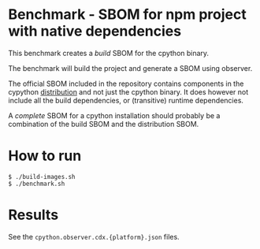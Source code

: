 # Benchmark - SBOM for npm project with native dependencies

This benchmark creates a _build_ SBOM for the cpython binary.

The benchmark will build the project and generate a SBOM using observer.

The official SBOM included in the repository contains components in the cypython [distribution](https://www.python.org/downloads/release/python-3132/) and not just the cpython binary.
It does however not include all the build dependencies, or (transitive) runtime dependencies. 

A _complete_ SBOM for a cpython installation should probably be a combination of the build SBOM and the distribution SBOM.


# How to run

```
$ ./build-images.sh
$ ./benchmark.sh
```

# Results
See the `cpython.observer.cdx.{platform}.json` files.
